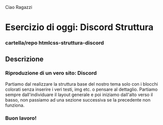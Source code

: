 Ciao Ragazzi

# Esercizio di oggi: Discord Struttura

### cartella/repo htmlcss-struttura-discord

## Descrizione 

### Riproduzione di un vero sito: Discord
Partiamo dal realizzare la struttura base del nostro tema solo con i blocchi colorati senza inserire i veri testi, img etc. o pensare al dettaglio. Partiamo sempre dall'individuare il layout generale e poi iniziamo dall'alto verso il basso, non passiamo ad una sezione successiva se la precedente non funziona.

### Buon lavoro!
